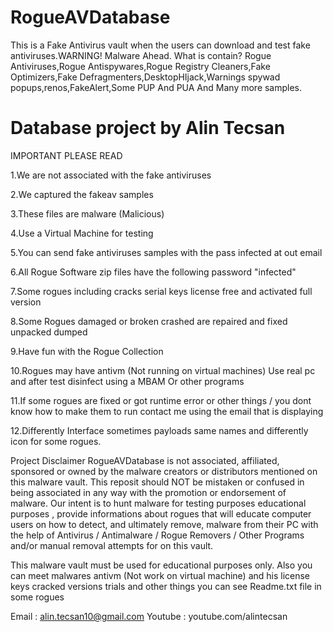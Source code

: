 # RogueAVDatabase
This is a Fake Antivirus vault when the users can download and test fake antiviruses.WARNING! Malware Ahead.
What is contain?
Rogue Antiviruses,Rogue Antispywares,Rogue Registry Cleaners,Fake Optimizers,Fake Defragmenters,DesktopHIjack,Warnings spywad popups,renos,FakeAlert,Some PUP And PUA And Many more samples.

# Database project by Alin Tecsan

IMPORTANT PLEASE READ


1.We are not associated with the fake antiviruses

2.We captured the fakeav samples

3.These files are malware (Malicious)

4.Use a Virtual Machine for testing

5.You can send fake antiviruses samples with the pass infected at out email

6.All Rogue Software zip files have the following password "infected"

7.Some rogues including cracks serial keys license free and activated full version

8.Some Rogues damaged or broken crashed are repaired and fixed unpacked dumped

9.Have fun with the Rogue Collection

10.Rogues may have antivm (Not running on virtual machines) Use real pc and after test disinfect using a MBAM Or other programs

11.If some rogues are fixed or got runtime error or other things / you dont know how to make them to run contact me using the email that is displaying

12.Differently Interface sometimes payloads same names and differently icon for some rogues.

Project Disclaimer
RogueAVDatabase is not associated, affiliated, sponsored or owned by the malware creators or distributors mentioned on this malware vault. This reposit should NOT be mistaken or confused in being associated in any way with the promotion or endorsement of malware. Our intent is to hunt malware for testing purposes educational purposes , provide informations about rogues that will educate computer users on how to detect, and ultimately remove, malware from their PC with the help of Antivirus / Antimalware / Rogue Removers / Other Programs and/or manual removal attempts for on this vault.

This malware vault must be used for educational purposes only. Also you can meet malwares antivm (Not work on virtual machine) and his license keys cracked versions trials and other things you can see Readme.txt file in some rogues

Email : alin.tecsan10@gmail.com
Youtube : youtube.com/alintecsan
